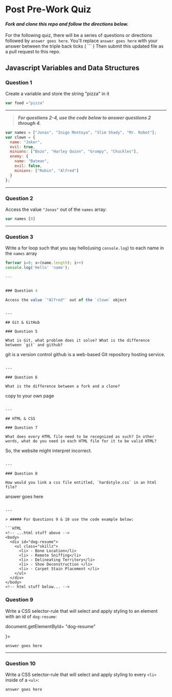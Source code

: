 # Post Pre-Work Quiz

#### ***Fork and clone this repo and follow the directions below.***

For the following quiz, there will be a series of questions or directions followed by `answer goes here`. You'll replace `answer goes here` with your answer between the triple back ticks ( \`\`\` ) Then submit this updated file as a pull request to this repo.

## Javascript Variables and Data Structures

### Question 1

Create a variable and store the string "pizza" in it

```js
var food ="pizza"
```

---

>  ***For questions 2-4, use the code below to answer questions 2 through 4.***

```js
var names = ["Jonas", "Inigo Montoya", "Slim Shady", "Mr. Robot"];
var clown = {
  name: "Joker",
  evil: true,
  minions: ["Bozo", "Harley Quinn", "Grumpy", "Chuckles"],
  enemy: {
    name: "Batman",
    evil: false,
    minions: ["Robin", "Alfred"]  
  }
};
```

---

### Question 2

Access the value `"Jonas"` out of the `names` array:

```js
var names [0]
```

---

### Question 3

Write a for loop such that you say hello(using `console.log`) to each name in the `names` array

```js
for(var i=0; x<(name.length); i++)
console.log('Hello' 'name');

---


### Question 4

Access the value `"Alfred"` out of the `clown` object

```


```

---

## Git & GitHub

### Question 5

What is Git, what problem does it solve? What is the difference between `git` and github?

```
git is a version control
github is a web-based Git repository hosting service.

```

---

### Question 6

What is the difference between a fork and a clone?

```
copy to your own page

```

---

## HTML & CSS

### Question 7

What does every HTML file need to be recognized as such? In other words, what do you need in each HTML file for it to be valid HTML?

```
So, the website might interpret incorrect.
```

---

### Question 8

How would you link a css file entitled, `hardstyle.css` in an html file?

```
answer goes here
```

---

> ##### For Questions 9 & 10 use the code example below:

```HTML
<!-- ...html stuff above -->
<body>
  <div id="dog-resume">
    <ul class="skillz">
      <li> - Bone Location</li>
      <li> - Remote Sniffing</li>
      <li> - Delineating Territory</li>
      <li> - Shoe Deconstruction </li>
      <li> - Carpet Stain Placement </li>
    </ul>
  </div>
</body>
<!-- html stuff below... -->
```

### Question 9

Write a CSS selector-rule that will select and apply styling to an element with an id of `dog-resume`:

document.getElementById= "dog-resume"



  }>
```
answer goes here
```

---

### Question 10

Write a CSS selector-rule that will select and apply styling to every `<li>` inside of a `<ul>`:

```
answer goes here
```

